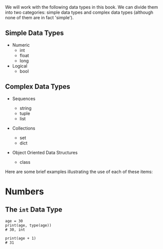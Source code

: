 We will work with the following data types in this book. We can divide them into two categories: simple data types and complex data types (although none of them are in fact 'simple').

## Simple Data Types

+ Numeric
    + int
    + float
    + long
+ Logical
    + bool

## Complex Data Types

+ Sequences
    + string
    + tuple
    + list

+ Collections
    + set
    + dict

+ Object Oriented Data Structures
    + class


Here are some brief examples illustrating the use of each of these items:

# Numbers

## The `int` Data Type

    age = 30
    print(age, type(age))
    # 30, int

    print(age + 1)
    # 31

